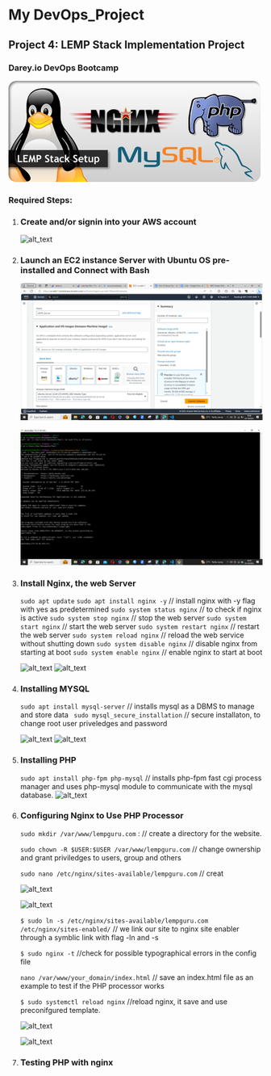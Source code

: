 # My DevOps_Project 

## Project 4: LEMP Stack Implementation Project

### Darey.io DevOps Bootcamp

![alt text](./img/00.lemp.png)

### Required Steps:
1. ### Create and/or signin into your AWS account

   ![alt_text](./img/01signin.png)


2. ### Launch an EC2 instance Server with Ubuntu OS pre-installed and Connect with Bash

   ![alt_text](./img/02a.lemp_inst.png)

   ![alt_text](./img/02b.connect.png)


3. ### Install Nginx, the web Server

   ```sudo apt update```
   ```sudo apt install nginx -y```    // install nginx with -y flag with yes as predetermined 
   ```sudo system status nginx```     // to check if nginx is active
   ```sudo system stop nginx```       // stop the web server
   ```sudo system start nginx```      // start the web server
   ```sudo system restart nginx```    // restart the web server
   ```sudo system reload nginx```     // reload the web service without shutting down
   ```sudo system disable nginx```    // disable nginx from starting at boot
   ```sudo system enable nginx```     // enable nginx to start at boot

   ![alt_text](./img/03a.nginx_active.png)
   ![alt_text](./img/03b.nginx.png)

    
4. ### Installing MYSQL

   ```sudo apt install mysql-server```    // installs mysql as a DBMS to manage and store data
   ``` sudo mysql_secure_installation```  // secure installaton, to change root user priveledges and password
    
   ![alt_text](./img/04a.mysql.png)
   ![alt_text](./img/04b.mysqlrootuser.png)

    




5. ### Installing PHP
   ```sudo apt install php-fpm php-mysql```  // installs php-fpm fast cgi process manager and uses php-mysql module to communicate with the mysql database.
   ![alt_text](./img/5a.phpinstall.png)


6.  ### Configuring Nginx to Use PHP Processor

    ```sudo mkdir /var/www/lempguru.com``` :              // create a directory for the website.

    ```sudo chown -R $USER:$USER /var/www/lempguru.com```    // change ownership and grant priviledges to users, group and others

    ```sudo nano /etc/nginx/sites-available/lempguru.com```   // creat

    ![alt_text](./img/6a.mkdir.png)

    ![alt_text](./img/6b.doc_root.png)


    ```$ sudo ln -s /etc/nginx/sites-available/lempguru.com /etc/nginx/sites-enabled/```   // we link our site to nginx site enabler through a symblic link with flag -ln and -s 

    ```$ sudo nginx -t```            //check for possible typographical  errors in the config file

    ```nano /var/www/your_domain/index.html```    // save an index.html file as an example to test if the PHP processor works

    

    ```$ sudo systemctl reload nginx```    //reload nginx, it save and use  preconifgured template.


    ![alt_text](./img/6c.syntax_ok.png)   

    ![alt_text](./img/6d.lempworks.png)


7. ### Testing PHP with nginx



   